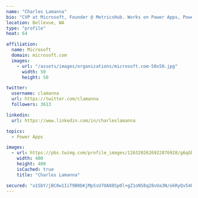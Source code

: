 ```yaml
---
name: "Charles Lamanna"
bio: "CVP at Microsoft, Founder @ MetricsHub. Works on Power Apps, Power Automate, Power Virtual Agent, Common Data Service and Dynamics 365."
location: Bellevue, WA
type: "profile"
heat: 64

affiliation:
  name: Microsoft
  domain: microsoft.com
  images:
    - url: "/assets/images/organizations/microsoft.com-50x50.jpg"
      width: 50
      height: 50

twitter:
  username: clamanna
  url: https://twitter.com/clamanna
  followers: 3613

linkedin:
  url: https://www.linkedin.com/in/charleslamanna

topics:
  - Power Apps

images:
  - url: https://pbs.twimg.com/profile_images/1263202626922876928/g6qGbHZ-_400x400.jpg
    width: 400
    height: 400
    isCached: true
    title: "Charles Lamanna"

secured: "u1SbY/jBC0w1IiT9B0bKjMp5sU7OA88Sp0l+gZ1oNS8q28vUa3N/okRyQv54UQiIWL2sh+z/HxFTFnEdvdM3NVEHwcweVkRX+btNmW7pDTHBce2Z9IQw6tGXEgfv2UmmtM918q4ejPO0HDSlc1kg50Z930Kan5trB/yQeqE9DJTyxBYu3RZ/m+ZGBb27yxJBUi66Kwmsg/fuFk+Ef0TbRKnzngJ6FgKpVx6uOneL7z9mamGfrfRyfubni0nfpJmWphrTwsK2PSbdtJcs7S36V7olS9rx6Ek4SuvEa4EfYOp7JeyjFQmiW/5e4atTZ2oasBuAaNiGeL6duHojZHgrLRE+1q37U34B13FLJDVa290vHCtiUVfutJ7T2LZ14Wi+JzBjx1niGXFtf65ina7V7rxELWCPKZ3H2WzPe2NS0H4=;Dn2RZOsvYpGkf+tFb0OJgA=="
---
```


